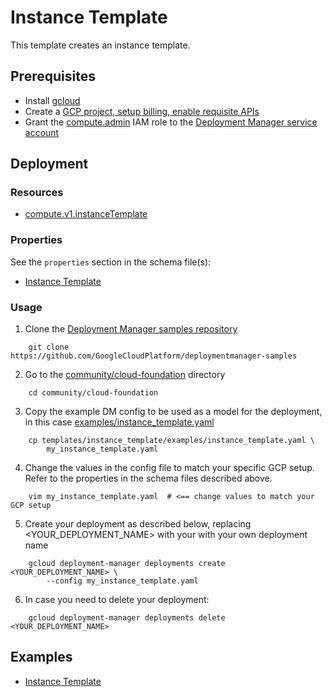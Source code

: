 # Instance Template

This template creates an instance template.

## Prerequisites

- Install [gcloud](https://cloud.google.com/sdk)
- Create a [GCP project, setup billing, enable requisite APIs](../project/README.md)
- Grant the [compute.admin](https://cloud.google.com/compute/docs/access/iam) IAM
role to the [Deployment Manager service account](https://cloud.google.com/deployment-manager/docs/access-control#access_control_for_deployment_manager)

## Deployment

### Resources

- [compute.v1.instanceTemplate](https://cloud.google.com/compute/docs/reference/latest/instanceTemplates)

### Properties

See the `properties` section in the schema file(s):

- [Instance Template](instance_template.py.schema)

### Usage

1. Clone the [Deployment Manager samples repository](https://github.com/GoogleCloudPlatform/deploymentmanager-samples)

```shell
    git clone https://github.com/GoogleCloudPlatform/deploymentmanager-samples
```

2. Go to the [community/cloud-foundation](../../) directory

```shell
    cd community/cloud-foundation
```

3. Copy the example DM config to be used as a model for the deployment, in this
   case [examples/instance\_template.yaml](examples/instance_template.yaml)

```shell
    cp templates/instance_template/examples/instance_template.yaml \
        my_instance_template.yaml
```

4. Change the values in the config file to match your specific GCP setup.
   Refer to the properties in the schema files described above.

```shell
    vim my_instance_template.yaml  # <== change values to match your GCP setup
```

5. Create your deployment as described below, replacing <YOUR_DEPLOYMENT_NAME>
   with your with your own deployment name

```shell
    gcloud deployment-manager deployments create <YOUR_DEPLOYMENT_NAME> \
        --config my_instance_template.yaml
```

6. In case you need to delete your deployment:

```shell
    gcloud deployment-manager deployments delete <YOUR_DEPLOYMENT_NAME>
```

## Examples

- [Instance Template](examples/instance_template.yaml)
